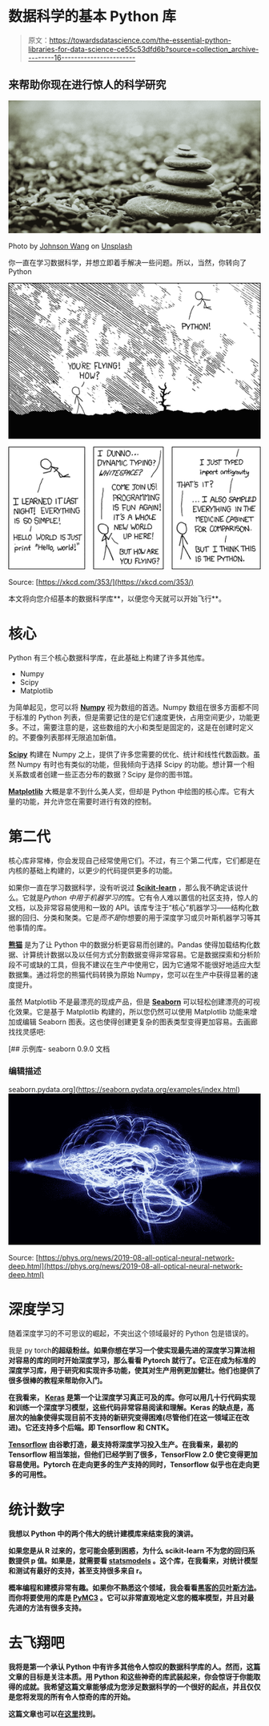 # 数据科学的基本 Python 库

> 原文：<https://towardsdatascience.com/the-essential-python-libraries-for-data-science-ce55c53dfd6b?source=collection_archive---------16----------------------->

## 来帮助你现在进行惊人的科学研究

![](img/6c84320dcb39dd564061031fb47d7ac7.png)

Photo by [Johnson Wang](https://unsplash.com/@jdubs?utm_source=medium&utm_medium=referral) on [Unsplash](https://unsplash.com?utm_source=medium&utm_medium=referral)

你一直在学习数据科学，并想立即着手解决一些问题。所以，当然，你转向了 Python

![](img/e706bb5d0b6d1a1e91f53e63a2c29438.png)

Source: [https://xkcd.com/353/](https://xkcd.com/353/)

本文将向您介绍基本的数据科学库**，以便您今天就可以开始飞行**。

# 核心

Python 有三个核心数据科学库，在此基础上构建了许多其他库。

*   Numpy
*   Scipy
*   Matplotlib

为简单起见，您可以将 [**Numpy**](https://numpy.org) 视为数组的首选。Numpy 数组在很多方面都不同于标准的 Python 列表，但是需要记住的是它们速度更快，占用空间更少，功能更多。不过，需要注意的是，这些数组的大小和类型是固定的，这是在创建时定义的。不要像列表那样无限追加新值。

[**Scipy**](https://www.scipy.org/scipylib/index.html) 构建在 Numpy 之上，提供了许多您需要的优化、统计和线性代数函数。虽然 Numpy 有时也有类似的功能，但我倾向于选择 Scipy 的功能。想计算一个相关系数或者创建一些正态分布的数据？Scipy 是你的图书馆。

[**Matplotlib**](https://matplotlib.org/) 大概是拿不到什么美人奖，但却是 Python 中绘图的核心库。它有大量的功能，并允许您在需要时进行有效的控制。

# 第二代

核心库非常棒，你会发现自己经常使用它们。不过，有三个第二代库，它们都是在内核的基础上构建的，以更少的代码提供更多的功能。

如果你一直在学习数据科学，没有听说过 [**Scikit-learn**](https://scikit-learn.org/stable/) ，那么我不确定该说什么。它就是*Python 中用于机器学习的*库。它有令人难以置信的社区支持，惊人的文档，以及非常容易使用和一致的 API。该库专注于“核心”机器学习——结构化数据的回归、分类和聚类。它是*而不是*你想要的用于深度学习或贝叶斯机器学习等其他事情的库。

[**熊猫**](https://pandas.pydata.org/) 是为了让 Python 中的数据分析更容易而创建的。Pandas 使得加载结构化数据、计算统计数据以及以任何方式分割数据变得非常容易。它是数据探索和分析阶段不可或缺的工具，但我不建议在生产中使用它，因为它通常不能很好地适应大型数据集。通过将您的熊猫代码转换为原始 Numpy，您可以在生产中获得显著的速度提升。

虽然 Matplotlib 不是最漂亮的现成产品，但是 [**Seaborn**](https://seaborn.pydata.org/) 可以轻松创建漂亮的可视化效果。它是基于 Matplotlib 构建的，所以您仍然可以使用 Matplotlib 功能来增加或编辑 Seaborn 图表。这也使得创建更复杂的图表类型变得更加容易。去画廊找找灵感吧:

[](https://seaborn.pydata.org/examples/index.html) [## 示例库- seaborn 0.9.0 文档

### 编辑描述

seaborn.pydata.org](https://seaborn.pydata.org/examples/index.html) ![](img/16c21ab227ac83df56db42b883edcf40.png)

Source: [https://phys.org/news/2019-08-all-optical-neural-network-deep.html](https://phys.org/news/2019-08-all-optical-neural-network-deep.html)

# 深度学习

随着深度学习的不可思议的崛起，不突出这个领域最好的 Python 包是错误的。

我是 py torch[](https://pytorch.org/)**的超级粉丝。如果你想在学习一个使实现最先进的深度学习算法相对容易的库的同时开始深度学习，那么看看 Pytorch 就行了。它正在成为标准的深度学习库，用于研究和实现许多功能，使其对生产用例更加健壮。他们也提供了很多很棒的教程来帮助你入门。**

**在我看来， [**Keras**](https://keras.io/) 是第一个让深度学习真正可及的库。你可以用几十行代码实现和训练一个深度学习模型，这些代码非常容易阅读和理解。Keras 的缺点是，高层次的抽象使得实现目前不支持的新研究变得困难(尽管他们在这一领域正在改进)。它还支持多个后端。即 Tensorflow 和 CNTK。**

**[**Tensorflow**](https://www.tensorflow.org/) 由谷歌打造，最支持将深度学习投入生产。在我看来，最初的 Tensorflow 相当笨拙，但他们已经学到了很多，TensorFlow 2.0 使它变得更加容易使用。Pytorch 在走向更多的生产支持的同时，Tensorflow 似乎也在走向更多的可用性。**

# **统计数字**

**我想以 Python 中的两个伟大的统计建模库来结束我的演讲。**

**如果您是从 R 过来的，您可能会感到困惑，为什么 scikit-learn 不为您的回归系数提供 p 值。如果是，就需要看 [**statsmodels**](https://www.statsmodels.org/stable/index.html) 。这个库，在我看来，对统计模型和测试有最好的支持，甚至支持很多来自 r。**

**概率编程和建模非常有趣。如果你不熟悉这个领域，我会看看[黑客的贝叶斯方法](http://camdavidsonpilon.github.io/Probabilistic-Programming-and-Bayesian-Methods-for-Hackers/)。而你将要使用的库是 [**PyMC3**](https://docs.pymc.io/) 。它可以非常直观地定义您的概率模型，并且对最先进的方法有很多支持。**

# **去飞翔吧**

**我将是第一个承认 Python 中有许多其他令人惊叹的数据科学库的人。然而，这篇文章的目标是关注本质。用 Python 和这些神奇的库武装起来，你会惊讶于你能取得的成就。我希望这篇文章能够成为您涉足数据科学的一个很好的起点，并且仅仅是您将发现的所有令人惊奇的库的开始。**

**这篇文章也可以在[这里](https://learningwithdata.com/posts/tylerfolkman/the-essential-python-libraries-for-data-science-ce55c53dfd6b/)找到。**